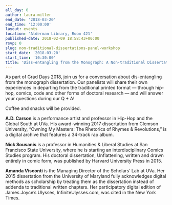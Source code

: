 ```yaml
---
all_day: 0
author: laura-miller
end_date: '2018-03-20'
end_time: '12:00:00'
layout: events
location: 'Alderman Library, Room 421'
published-date: 2018-02-09 18:58:43+00:00
rsvp: 0
slug: non-traditional-dissertations-panel-workshop
start_date: '2018-03-20'
start_time: '10:30:00'
title: 'Diss-entangling from the Monograph: A Non-traditional Dissertations Panel'
---
```


As part of Grad Days 2018, join us for a conversation about dis-entangling from the monograph dissertation. Our panelists will share their own experiences in departing from the traditional printed format — through hip-hop, comics, code and other forms of doctoral research — and will answer your questions during our Q + A!

Coffee and snacks will be provided.

**A.D. Carson** is a performance artist and professor in Hip-Hop and the Global South at UVa. His award-winning 2017 dissertation from Clemson University, “Owning My Masters: The Rhetorics of Rhymes & Revolutions,” is a digital archive that features a 34-track rap album.

**Nick Sousanis** is a professor in Humanities & Liberal Studies at San Francisco State University, where he is starting an interdisciplinary Comics Studies program. His doctoral dissertation, Unflattening, written and drawn entirely in comic form, was published by Harvard University Press in 2015.

**Amanda Visconti** is the Managing Director of the Scholars’ Lab at UVa. Her 2015 dissertation from the University of Maryland fully acknowledges digital methods as scholarship by treating them as the dissertation instead of addenda to traditional written chapters. Her participatory digital edition of James Joyce’s Ulysses, InfiniteUlysses.com, was cited in the New York Times.




